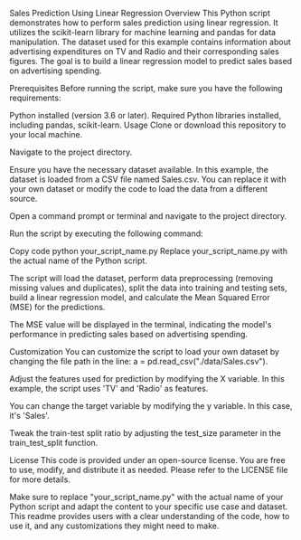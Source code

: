 Sales Prediction Using Linear Regression
Overview
This Python script demonstrates how to perform sales prediction using linear regression. It utilizes the scikit-learn library for machine learning and pandas for data manipulation. The dataset used for this example contains information about advertising expenditures on TV and Radio and their corresponding sales figures. The goal is to build a linear regression model to predict sales based on advertising spending.

Prerequisites
Before running the script, make sure you have the following requirements:

Python installed (version 3.6 or later).
Required Python libraries installed, including pandas, scikit-learn.
Usage
Clone or download this repository to your local machine.

Navigate to the project directory.

Ensure you have the necessary dataset available. In this example, the dataset is loaded from a CSV file named Sales.csv. You can replace it with your own dataset or modify the code to load the data from a different source.

Open a command prompt or terminal and navigate to the project directory.

Run the script by executing the following command:

Copy code
python your_script_name.py
Replace your_script_name.py with the actual name of the Python script.

The script will load the dataset, perform data preprocessing (removing missing values and duplicates), split the data into training and testing sets, build a linear regression model, and calculate the Mean Squared Error (MSE) for the predictions.

The MSE value will be displayed in the terminal, indicating the model's performance in predicting sales based on advertising spending.

Customization
You can customize the script to load your own dataset by changing the file path in the line: a = pd.read_csv("./data/Sales.csv").

Adjust the features used for prediction by modifying the X variable. In this example, the script uses 'TV' and 'Radio' as features.

You can change the target variable by modifying the y variable. In this case, it's 'Sales'.

Tweak the train-test split ratio by adjusting the test_size parameter in the train_test_split function.

License
This code is provided under an open-source license. You are free to use, modify, and distribute it as needed. Please refer to the LICENSE file for more details.

Make sure to replace "your_script_name.py" with the actual name of your Python script and adapt the content to your specific use case and dataset. This readme provides users with a clear understanding of the code, how to use it, and any customizations they might need to make.
